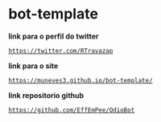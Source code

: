# bot-template 

**link para o perfil do twitter** 

<a href="https://twitter.com/RTravazap" target="_blank">`https://twitter.com/RTravazap`</a> 

**link para o site**

<a href="https://muneves3.github.io/twitterbot-template/" target="_blank">`https://muneves3.github.io/bot-template/`</a>

**link repositorio github**

<a href="https://github.com/EffEmPee/OdioBot">`https://github.com/EffEmPee/OdioBot`</a>

